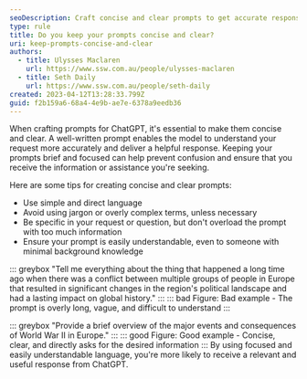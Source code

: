 ```yaml
---
seoDescription: Craft concise and clear prompts to get accurate responses from ChatGPT.
type: rule
title: Do you keep your prompts concise and clear?
uri: keep-prompts-concise-and-clear
authors:
  - title: Ulysses Maclaren
    url: https://www.ssw.com.au/people/ulysses-maclaren
  - title: Seth Daily
    url: https://www.ssw.com.au/people/seth-daily
created: 2023-04-12T13:28:33.799Z
guid: f2b159a6-68a4-4e9b-ae7e-6378a9eedb36
---
```


When crafting prompts for ChatGPT, it's essential to make them concise and clear. A well-written prompt enables the model to understand your request more accurately and deliver a helpful response. Keeping your prompts brief and focused can help prevent confusion and ensure that you receive the information or assistance you're seeking.

<!--endintro-->

Here are some tips for creating concise and clear prompts:

* Use simple and direct language
* Avoid using jargon or overly complex terms, unless necessary
* Be specific in your request or question, but don't overload the prompt with too much information
* Ensure your prompt is easily understandable, even to someone with minimal background knowledge

::: greybox
"Tell me everything about the thing that happened a long time ago when there was a conflict between multiple groups of people in Europe that resulted in significant changes in the region's political landscape and had a lasting impact on global history."
:::
::: bad
Figure: Bad example - The prompt is overly long, vague, and difficult to understand
:::

::: greybox
"Provide a brief overview of the major events and consequences of World War II in Europe."
:::
::: good
Figure: Good example - Concise, clear, and directly asks for the desired information
:::
By using focused and easily understandable language, you're more likely to receive a relevant and useful response from ChatGPT.
